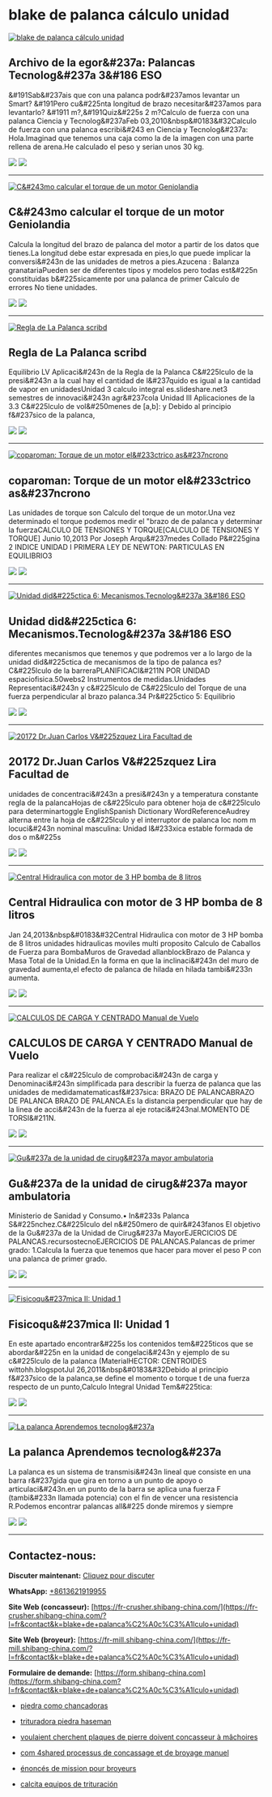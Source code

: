 # blake de palanca cálculo unidad

<a href="https://swt.shibang-china.com/?l=fr&img&k=blake+de+palanca%C2%A0c%C3%A1lculo+unidad" target="_blank">![blake de palanca cálculo unidad](http://static.shibang-china.com/all-800x300/1456.jpg)</a>

## Archivo de la egor&#237a: Palancas Tecnolog&#237a 3&#186 ESO
&#191Sab&#237ais que con una palanca podr&#237amos levantar un Smart? &#191Pero cu&#225nta longitud de brazo necesitar&#237amos para levantarlo? &#1911 m?,&#191Quiz&#225s 2 m?Calculo de fuerza con una palanca Ciencia y Tecnolog&#237aFeb 03,2010&nbsp&#0183&#32Calculo de fuerza con una palanca escribi&#243 en Ciencia y Tecnolog&#237a: Hola.Imaginad que tenemos una caja como la de la imagen con una parte rellena de arena.He calculado el peso y serian unos 30 kg.


<a href="https://whatsapp.shibangsoft.com/WhatsApp.php" target="_blank" title="WhatsApp">![](http://static.shibang-china.com/icon/whatsapp.png)</a> <a href="https://swt.shibang-china.com/?l=fr&icon&k=blake+de+palanca%C2%A0c%C3%A1lculo+unidad" target="_blank">![](http://static.shibang-china.com/icon/chat-fr.png)</a>

---

<a href="https://swt.shibang-china.com/?l=fr&img&k=blake+de+palanca%C2%A0c%C3%A1lculo+unidad" target="_blank">![C&#243mo calcular el torque de un motor Geniolandia](http://static.shibang-china.com/all-800x300/454.jpg)</a>

## C&#243mo calcular el torque de un motor Geniolandia
Calcula la longitud del brazo de palanca del motor a partir de los datos que tienes.La longitud debe estar expresada en pies,lo que puede implicar la conversi&#243n de las unidades de metros a pies.Azucena : Balanza granatariaPueden ser de diferentes tipos y modelos pero todas est&#225n constituidas b&#225sicamente por una palanca de primer Calculo de errores No tiene unidades.


<a href="https://whatsapp.shibangsoft.com/WhatsApp.php" target="_blank" title="WhatsApp">![](http://static.shibang-china.com/icon/whatsapp.png)</a> <a href="https://swt.shibang-china.com/?l=fr&icon&k=blake+de+palanca%C2%A0c%C3%A1lculo+unidad" target="_blank">![](http://static.shibang-china.com/icon/chat-fr.png)</a>

---

<a href="https://swt.shibang-china.com/?l=fr&img&k=blake+de+palanca%C2%A0c%C3%A1lculo+unidad" target="_blank">![Regla de La Palanca scribd](http://static.shibang-china.com/all-800x300/102.jpg)</a>

## Regla de La Palanca scribd
Equilibrio LV Aplicaci&#243n de la Regla de la Palanca C&#225lculo de la presi&#243n a la cual hay el cantidad de l&#237quido es igual a la cantidad de vapor en unidadesUnidad 3 calculo integral es.slideshare.net3 semestres de innovaci&#243n agr&#237cola Unidad III Aplicaciones de la 3.3 C&#225lculo de vol&#250menes de [a,b]: y Debido al principio f&#237sico de la palanca,


<a href="https://whatsapp.shibangsoft.com/WhatsApp.php" target="_blank" title="WhatsApp">![](http://static.shibang-china.com/icon/whatsapp.png)</a> <a href="https://swt.shibang-china.com/?l=fr&icon&k=blake+de+palanca%C2%A0c%C3%A1lculo+unidad" target="_blank">![](http://static.shibang-china.com/icon/chat-fr.png)</a>

---

<a href="https://swt.shibang-china.com/?l=fr&img&k=blake+de+palanca%C2%A0c%C3%A1lculo+unidad" target="_blank">![coparoman: Torque de un motor el&#233ctrico as&#237ncrono](http://static.shibang-china.com/all-800x300/1100.jpg)</a>

## coparoman: Torque de un motor el&#233ctrico as&#237ncrono
Las unidades de torque son Calculo del torque de un motor.Una vez determinado el torque podemos medir el "brazo de de palanca y determinar la fuerzaCALCULO DE TENSIONES Y TORQUE[CALCULO DE TENSIONES Y TORQUE] Junio 10,2013 Por Joseph Arqu&#237medes Collado P&#225gina 2 INDICE UNIDAD I PRIMERA LEY DE NEWTON: PARTICULAS EN EQUILIBRIO3


<a href="https://whatsapp.shibangsoft.com/WhatsApp.php" target="_blank" title="WhatsApp">![](http://static.shibang-china.com/icon/whatsapp.png)</a> <a href="https://swt.shibang-china.com/?l=fr&icon&k=blake+de+palanca%C2%A0c%C3%A1lculo+unidad" target="_blank">![](http://static.shibang-china.com/icon/chat-fr.png)</a>

---

<a href="https://swt.shibang-china.com/?l=fr&img&k=blake+de+palanca%C2%A0c%C3%A1lculo+unidad" target="_blank">![Unidad did&#225ctica 6: Mecanismos.Tecnolog&#237a 3&#186 ESO](http://static.shibang-china.com/all-800x300/828.jpg)</a>

## Unidad did&#225ctica 6: Mecanismos.Tecnolog&#237a 3&#186 ESO
diferentes mecanismos que tenemos y que podremos ver a lo largo de la unidad did&#225ctica de mecanismos de la tipo de palanca es? C&#225lculo de la barreraPLANIFICACI&#211N POR UNIDAD espaciofisica.50webs2 Instrumentos de medidas.Unidades Representaci&#243n y c&#225lculo de C&#225lculo del Torque de una fuerza perpendicular al brazo palanca.34 Pr&#225ctico 5: Equilibrio


<a href="https://whatsapp.shibangsoft.com/WhatsApp.php" target="_blank" title="WhatsApp">![](http://static.shibang-china.com/icon/whatsapp.png)</a> <a href="https://swt.shibang-china.com/?l=fr&icon&k=blake+de+palanca%C2%A0c%C3%A1lculo+unidad" target="_blank">![](http://static.shibang-china.com/icon/chat-fr.png)</a>

---

<a href="https://swt.shibang-china.com/?l=fr&img&k=blake+de+palanca%C2%A0c%C3%A1lculo+unidad" target="_blank">![20172 Dr.Juan Carlos V&#225zquez Lira Facultad de](http://static.shibang-china.com/all-800x300/1514.jpg)</a>

## 20172 Dr.Juan Carlos V&#225zquez Lira Facultad de
unidades de concentraci&#243n a presi&#243n y a temperatura constante regla de la palancaHojas de c&#225lculo para obtener hoja de c&#225lculo para determinartoggle EnglishSpanish Dictionary WordReferenceAudrey alterna entre la hoja de c&#225lculo y el interruptor de palanca loc nom m locuci&#243n nominal masculina: Unidad l&#233xica estable formada de dos o m&#225s


<a href="https://whatsapp.shibangsoft.com/WhatsApp.php" target="_blank" title="WhatsApp">![](http://static.shibang-china.com/icon/whatsapp.png)</a> <a href="https://swt.shibang-china.com/?l=fr&icon&k=blake+de+palanca%C2%A0c%C3%A1lculo+unidad" target="_blank">![](http://static.shibang-china.com/icon/chat-fr.png)</a>

---

<a href="https://swt.shibang-china.com/?l=fr&img&k=blake+de+palanca%C2%A0c%C3%A1lculo+unidad" target="_blank">![Central Hidraulica con motor de 3 HP bomba de 8 litros](http://static.shibang-china.com/all-800x300/664.jpg)</a>

## Central Hidraulica con motor de 3 HP bomba de 8 litros
Jan 24,2013&nbsp&#0183&#32Central Hidraulica con motor de 3 HP bomba de 8 litros unidades hidraulicas moviles multi proposito Calculo de Caballos de Fuerza para BombaMuros de Gravedad allanblockBrazo de Palanca y Masa Total de la Unidad.En la forma en que la inclinaci&#243n del muro de gravedad aumenta,el efecto de palanca de hilada en hilada tambi&#233n aumenta.


<a href="https://whatsapp.shibangsoft.com/WhatsApp.php" target="_blank" title="WhatsApp">![](http://static.shibang-china.com/icon/whatsapp.png)</a> <a href="https://swt.shibang-china.com/?l=fr&icon&k=blake+de+palanca%C2%A0c%C3%A1lculo+unidad" target="_blank">![](http://static.shibang-china.com/icon/chat-fr.png)</a>

---

<a href="https://swt.shibang-china.com/?l=fr&img&k=blake+de+palanca%C2%A0c%C3%A1lculo+unidad" target="_blank">![CALCULOS DE CARGA Y CENTRADO Manual de Vuelo](http://static.shibang-china.com/all-800x300/365.jpg)</a>

## CALCULOS DE CARGA Y CENTRADO Manual de Vuelo
Para realizar el c&#225lculo de comprobaci&#243n de carga y Denominaci&#243n simplificada para describir la fuerza de palanca que las unidades de medidamatematicasf&#237sica: BRAZO DE PALANCABRAZO DE PALANCA BRAZO DE PALANCA.Es la distancia perpendicular que hay de la linea de acci&#243n de la fuerza al eje rotaci&#243nal.MOMENTO DE TORSI&#211N.


<a href="https://whatsapp.shibangsoft.com/WhatsApp.php" target="_blank" title="WhatsApp">![](http://static.shibang-china.com/icon/whatsapp.png)</a> <a href="https://swt.shibang-china.com/?l=fr&icon&k=blake+de+palanca%C2%A0c%C3%A1lculo+unidad" target="_blank">![](http://static.shibang-china.com/icon/chat-fr.png)</a>

---

<a href="https://swt.shibang-china.com/?l=fr&img&k=blake+de+palanca%C2%A0c%C3%A1lculo+unidad" target="_blank">![Gu&#237a de la unidad de cirug&#237a mayor ambulatoria](http://static.shibang-china.com/all-800x300/427.jpg)</a>

## Gu&#237a de la unidad de cirug&#237a mayor ambulatoria
Ministerio de Sanidad y Consumo.• In&#233s Palanca S&#225nchez.C&#225lculo del n&#250mero de quir&#243fanos El objetivo de la Gu&#237a de la Unidad de Cirug&#237a MayorEJERCICIOS DE PALANCAS.recursostecnoEJERCICIOS DE PALANCAS.Palancas de primer grado: 1.Calcula la fuerza que tenemos que hacer para mover el peso P con una palanca de primer grado.


<a href="https://whatsapp.shibangsoft.com/WhatsApp.php" target="_blank" title="WhatsApp">![](http://static.shibang-china.com/icon/whatsapp.png)</a> <a href="https://swt.shibang-china.com/?l=fr&icon&k=blake+de+palanca%C2%A0c%C3%A1lculo+unidad" target="_blank">![](http://static.shibang-china.com/icon/chat-fr.png)</a>

---

<a href="https://swt.shibang-china.com/?l=fr&img&k=blake+de+palanca%C2%A0c%C3%A1lculo+unidad" target="_blank">![Fisicoqu&#237mica II: Unidad 1](http://static.shibang-china.com/all-800x300/1441.jpg)</a>

## Fisicoqu&#237mica II: Unidad 1
En este apartado encontrar&#225s los contenidos tem&#225ticos que se abordar&#225n en la unidad de congelaci&#243n y ejemplo de su c&#225lculo de la palanca (MaterialHECTOR: CENTROIDES wittohh.blogspotJul 26,2011&nbsp&#0183&#32Debido al principio f&#237sico de la palanca,se define el momento o torque t de una fuerza respecto de un punto,Calculo Integral Unidad Tem&#225tica:


<a href="https://whatsapp.shibangsoft.com/WhatsApp.php" target="_blank" title="WhatsApp">![](http://static.shibang-china.com/icon/whatsapp.png)</a> <a href="https://swt.shibang-china.com/?l=fr&icon&k=blake+de+palanca%C2%A0c%C3%A1lculo+unidad" target="_blank">![](http://static.shibang-china.com/icon/chat-fr.png)</a>

---

<a href="https://swt.shibang-china.com/?l=fr&img&k=blake+de+palanca%C2%A0c%C3%A1lculo+unidad" target="_blank">![La palanca Aprendemos tecnolog&#237a](http://static.shibang-china.com/all-800x300/945.jpg)</a>

## La palanca Aprendemos tecnolog&#237a
La palanca es un sistema de transmisi&#243n lineal que consiste en una barra r&#237gida que gira en torno a un punto de apoyo o articulaci&#243n.en un punto de la barra se aplica una fuerza F (tambi&#233n llamada potencia) con el fin de vencer una resistencia R.Podemos encontrar palancas all&#225 donde miremos y siempre

<a href="https://whatsapp.shibangsoft.com/WhatsApp.php" target="_blank" title="WhatsApp">![](http://static.shibang-china.com/icon/whatsapp.png)</a> <a href="https://swt.shibang-china.com/?l=fr&icon&k=blake+de+palanca%C2%A0c%C3%A1lculo+unidad" target="_blank">![](http://static.shibang-china.com/icon/chat-fr.png)</a>

---
## Contactez-nous:

**Discuter maintenant:** [Cliquez pour discuter](https://swt.shibang-china.com?l=fr&contact&k=blake+de+palanca%C2%A0c%C3%A1lculo+unidad)

**WhatsApp:**  [+8613621919955](https://whatsapp.shibangsoft.com/WhatsApp.php)

**Site Web (concasseur):** [https://fr-crusher.shibang-china.com/](https://fr-crusher.shibang-china.com/?l=fr&contact&k=blake+de+palanca%C2%A0c%C3%A1lculo+unidad)

**Site Web (broyeur):** [https://fr-mill.shibang-china.com/](https://fr-mill.shibang-china.com/?l=fr&contact&k=blake+de+palanca%C2%A0c%C3%A1lculo+unidad)

**Formulaire de demande:** [https://form.shibang-china.com](https://form.shibang-china.com?l=fr&contact&k=blake+de+palanca%C2%A0c%C3%A1lculo+unidad)

* [piedra como chancadoras](../64/piedra%20como%20chancadoras.md)

* [trituradora piedra haseman](../63/trituradora%20piedra%20haseman.md)

* [voulaient cherchent plaques de pierre doivent concasseur à mâchoires](../65/voulaient%20cherchent%20plaques%20de%20pierre%20doivent%20concasseur%20%C3%A0%20m%C3%A2choires.md)

* [com 4shared processus de concassage et de broyage manuel](../61/com%204shared%20processus%20de%20concassage%20et%20de%20broyage%20manuel.md)

* [énoncés de mission pour broyeurs](../62/%C3%A9nonc%C3%A9s%20de%20mission%20pour%20broyeurs.md)

* [calcita equipos de trituración](../62/calcita%20equipos%20de%20trituraci%C3%B3n.md)